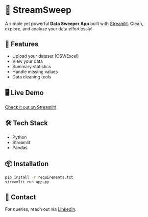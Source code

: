# 🧹 StreamSweep

A simple yet powerful **Data Sweeper App** built with [Streamlit](https://streamlit.io/). Clean, explore, and analyze your data effortlessly!

## 🚀 Features
- Upload your dataset (CSV/Excel)
- View your data
- Summary statistics
- Handle missing values
- Data cleaning tools

## 🖥️ Live Demo
[Check it out on Streamlit!](https://streamsweep.streamlit.app)

## 🛠️ Tech Stack
- Python
- Streamlit
- Pandas

## 📦 Installation
```bash
pip install -r requirements.txt
streamlit run app.py
```

## 📧 Contact
For queries, reach out via [LinkedIn](https://www.linkedin.com/in/muhammadwaheedaree).

